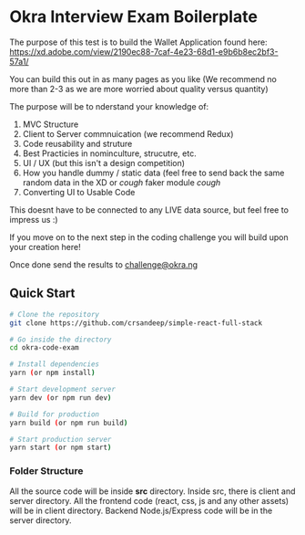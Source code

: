 # Okra Interview Exam Boilerplate

The purpose of this test is to build the Wallet Application found here:
https://xd.adobe.com/view/2190ec88-7caf-4e23-68d1-e9b6b8ec2bf3-57a1/

You can build this out in as many pages as you like (We recommend no more than 2-3 as we are more worried about quality versus quantity) 

The purpose will be to nderstand your knowledge of:
1. MVC Structure
2. Client to Server commnuication (we recommend Redux)
3. Code reusability and struture 
4. Best Practicies in nominculture, strucutre, etc.
5. UI / UX (but this isn't a design competition) 
6. How you handle dummy / static data (feel free to send back the same random data in the XD or *cough* faker module *cough*
7. Converting UI to Usable Code

This doesnt have to be connected to any LIVE data source, but feel free to impress us :)

If you move on to the next step in the coding challenge you will build upon your creation here!

Once done send the results to challenge@okra.ng

## Quick Start

```bash
# Clone the repository
git clone https://github.com/crsandeep/simple-react-full-stack

# Go inside the directory
cd okra-code-exam

# Install dependencies
yarn (or npm install)

# Start development server
yarn dev (or npm run dev)

# Build for production
yarn build (or npm run build)

# Start production server
yarn start (or npm start)
```

### Folder Structure

All the source code will be inside **src** directory. Inside src, there is client and server directory. All the frontend code (react, css, js and any other assets) will be in client directory. Backend Node.js/Express code will be in the server directory.
